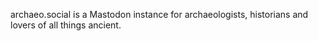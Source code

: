 archaeo.social is a Mastodon instance for archaeologists, historians and lovers of all things ancient.
